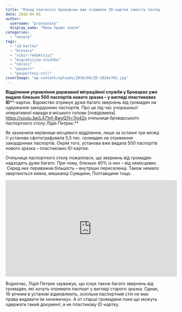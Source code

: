 ```yaml
---
title: "Понад півтисячі броварчан вже отримали ID-картки замість паспортів"
date: 2016-04-05
author: 
  username: "pravoznaty"
  display_name: "Маєш право знати"
categories: 
  - "novyny"
tags: 
  - "id-kartka"
  - "brovary"
  - "vibir-redaktsiyi"
  - "migratsijna-sluzhba"
  - "novini"
  - "pasport"
  - "pasportniy-stil"
coverImage: "wp-content/uploads/2016/04/ID-1024x765.jpg"
---
```


**Відділення управління державної міграційної служби у Броварах уже видало близько 500 паспортів нового зразка – у вигляді пластикових** **ID****\-карток. Відомство отримує дуже багато звернень від громадян на одержання закордонних паспортів. Про це під час учорашньої оперативної наради в міського голови [повідомила] https://youtu.be/L471nf-8wyQ?t=7m42s  очільниця броварського паспортного столу Лідія Петрик.**

Як зазначила керівниця місцевого відділення, лише за останні три місяці її установа сфотографувала 5,5 тис. громадян на отримання закордонних паспортів. Окрім того, установа вже видала 500 паспортів нового зразка – пластикових ID-карток.

Очільниця паспортного столу пожалілася, що звернень від громадян надходить дуже багато. При чому, близько 40% із них – від немісцевих.  Серед них переважна більшість – внутрішні переселенці. Також немало звертаються кияни, мешканці Сумщини, Полтавщини тощо.

<iframe width="560" height="315" src="https://www.youtube.com/embed/L471nf-8wyQ" frameborder="0" allowfullscreen></iframe>

Водночас, Лідія Петрик зауважує, що існує також багато звернень від громадян, які хочуть отримати паспорт у вигляді старого зразка. Однак, 16-річним в установі відмовляють, оскільки паспортний стіл не має права видавати їм «книжечку». А от старші громадяни поки що можуть одержати такий документ, а не пластикову ID-картку.
